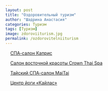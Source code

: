 ```yaml
---
layout: post
title: "Оздоровительный туризм"
author: "Шадрина Анастасия"
categories: Туризм
tags: [Туризм]
image: zdoroviiturism.jpg
permalink: /ozdorovitelniiturism
---
```


&nbsp;&nbsp;&nbsp;&nbsp;[СПА-салон Каприс](/kapris)

&nbsp;&nbsp;&nbsp;&nbsp;[Салон восточной красоты Crown Thai Spa](/CrownSpa)

&nbsp;&nbsp;&nbsp;&nbsp;[Тайский СПА-салон MaiTai](/maitai)

&nbsp;&nbsp;&nbsp;&nbsp;[Центр йоги «Кайлас»](/kailas)